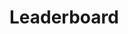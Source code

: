 # Leaderboard

<link rel="stylesheet" href="https://cdn.jsdelivr.net/npm/ag-grid-community/dist/styles/ag-theme-alpine-dark.css">
<script src="https://cdn.jsdelivr.net/npm/ag-grid-community/dist/ag-grid-community.min.js"></script>
<div id="js-leaderboard" style="width: 100%; height: 350px;" class="ag-theme-alpine-dark"></div>

<script src="js/leaderboard.js"></script>
